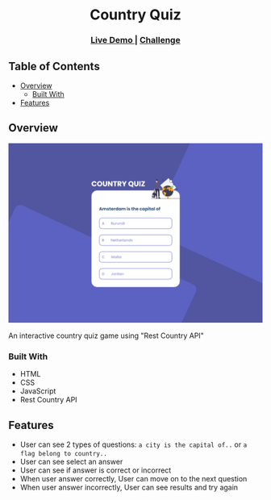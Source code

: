 <h1 align="center">Country Quiz</h1>


<div align="center">
  <h3>
    <a href="https://country-quiz-anarseferov.vercel.app/">
      Live Demo
    </a>
    <span> | </span>
    <a href="https://devchallenges.io/challenges/Bu3G2irnaXmfwQ8sZkw8">
      Challenge
    </a>
  </h3>
</div>

## Table of Contents

- [Overview](#overview)
  - [Built With](#built-with)
- [Features](#features)

## Overview

![screenshot](./screenshot/screenshot.png)

An interactive country quiz game using "Rest Country API"

### Built With

- HTML
- CSS
- JavaScript
- Rest Country API

## Features

- User can see 2 types of questions: `a city is the capital of..` or `a flag belong to country..`
- User can see select an answer
- User can see if answer is correct or incorrect
- When user answer correctly, User can move on to the next question
- When user answer incorrectly, User can see results and try again

